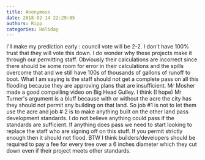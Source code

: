 ```yaml
---
title: Anonymous
date: 2018-02-14 22:29:05
authors: Ripp
categories: Holiday
---
```


 I'll make my prediction early : council vote will be 2-2. I don't have 100% trust that they will vote this down. I do wonder why these projects make it through our permitting staff. Obviously their calculations are incorrect since there should be some room for error in their calculations and the spills overcome that and we still have 100s of thousands of gallons of runoff to boot. What I am saying is the staff should not get a complete pass on all this flooding because they are approving plans that are insufficient. Mr Mosher made a good compelling video on Big Head Gulley.  I think (I hope) Mr Turner's argument is a bluff because with or without the acre the city has they should not permit any building on that land. So job #1 is not to let them use the acre and job # 2 is to make anything built on the other land pass development standards. I do not believe anything could pass if the standards are sufficient. If anything does pass we need to start looking to replace the staff who are signing off on this stuff. If you permit strictly enough then it should not flood. BTW I think builders/developers should be required to pay a fee for every tree over a 6 inches diameter which they cut down even if their project meets other standards.